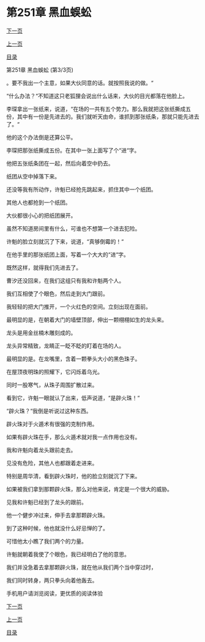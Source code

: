 <h1>第251章    黑血蜈蚣</h1>
            <div><p><a href="./753_%E7%AC%AC252%E7%AB%A0_%E7%81%B5%E6%9E%9C.md">下一页</a></p><p><a href="./751_%E7%AC%AC251%E7%AB%A0_%E9%BB%91%E8%A1%80%E8%9C%88%E8%9A%A3.md">上一页</a></p><p><a href="../">目录</a></p></div>
            <div><p>第251章    黑血蜈蚣 (第3/3页)</p><p>。要不我出一个主意，如果大伙同意的话。就按照我说的做。“</p><p>“什么办法？“不知道这只老狐狸会说出什么话来，大伙的目光都落在他脸上。</p><p>李琛拿出一张纸来，说道，“在场的一共有五个势力。那么我就把这张纸撕成五份，其中有一份是先进去的。我们就听天由命，谁抓到那张纸条，那就只能先进去了。“</p><p>他的这个办法倒是还算公平。</p><p>李琛把那张纸撕成五份。在其中一张上面写了个“进“字。</p><p>他把五张纸条团在一起，然后向着空中扔去。</p><p>纸团从空中掉落下来。</p><p>还没等我有所动作，许魁已经抢先跳起来，抓住其中一个纸团。</p><p>其他人也都抢到一个纸团。</p><p>大伙都很小心的把纸团展开。</p><p>虽然不知道房间里有什么，可谁也不想第一个进去犯险。</p><p>许魁的脸立刻就沉了下来，说道，“真够倒霉的！“</p><p>在他手里的那张纸团上面，写着一个大大的“进“字。</p><p>既然这样，就得我们先进去了。</p><p>曹汐还没回来，在我们这组只有我和许魁两个人。</p><p>我们互相使了个眼色，然后走到大门跟前。</p><p>我轻轻的把大门推开，一个火红色的空间。立刻出现在面前。</p><p>最明显的是，在朝着大门的墙壁顶部，伸出一颗栩栩如生的龙头来。</p><p>龙头是用金丝楠木雕刻成的。</p><p>龙头异常精致，龙睛正一眨不眨的盯着在场的人。</p><p>最明显的是。在龙嘴里，含着一颗拳头大小的黑色珠子。</p><p>在屋顶夜明珠的照耀下，它闪烁着乌光。</p><p>同时一股寒气，从珠子周围扩散过来。</p><p>看到它，许魁一眼就认了出来，低声说道，“是辟火珠！“</p><p>“辟火珠？“我倒是听说过这种东西。</p><p>辟火珠对于火遁术有很强的克制作用。</p><p>如果有辟火珠在手，那么火遁术就对我一点作用也没有。</p><p>我和许魁向着龙头跟前走去。</p><p>见没有危险，其他人也都跟着走进来。</p><p>特别是周华清，看到辟火珠时，他的脸立刻就沉了下来。</p><p>如果被我们拿到那颗辟火珠，那么对他来说，肯定是一个很大的威胁。</p><p>见我和许魁已经到了龙头的跟前。</p><p>他一个健步冲过来，伸手去拿那颗辟火珠。</p><p>到了这种时候，他也就没什么好忌惮的了。</p><p>可惜他太小瞧了我们两个的力量。</p><p>许魁就朝着我使了个眼色，我已经明白了他的意思。</p><p>我们并没急着去拿那颗辟火珠，就在他从我们两个当中穿过时，</p><p>我们同时转身，两只拳头向着他轰去。</p><p>手机用户请浏览阅读，更优质的阅读体验</p></div>
            <div><p><a href="./753_%E7%AC%AC252%E7%AB%A0_%E7%81%B5%E6%9E%9C.md">下一页</a></p><p><a href="./751_%E7%AC%AC251%E7%AB%A0_%E9%BB%91%E8%A1%80%E8%9C%88%E8%9A%A3.md">上一页</a></p><p><a href="../">目录</a></p></div>